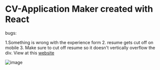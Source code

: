 # CV-Application Maker created with React 
bugs:

1.Something is wrong with the experience form
2. resume gets cut off on mobile
3. Make sure to cut off resume so it doesn't vertically overflow the div. 
View at this [website](https://cv-application2.vercel.app/)

![image](https://github.com/macaroonforu/CV-Application2/assets/121368271/87ce591b-d82f-434d-8a5c-fd6829fddf25)



